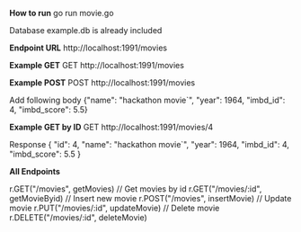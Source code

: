 **How to run**
go run movie.go

Database example.db is already included

**Endpoint URL**
http://localhost:1991/movies

**Example GET**
GET http://localhost:1991/movies

**Example POST**
POST http://localhost:1991/movies

Add following body
{"name": "hackathon movie`", "year": 1964, "imbd_id": 4, "imbd_score": 5.5}

**Example GET by ID**
GET http://localhost:1991/movies/4

Response
{
    "id": 4,
    "name": "hackathon movie`",
    "year": 1964,
    "imbd_id": 4,
    "imbd_score": 5.5
}

**All Endpoints**

r.GET("/movies", getMovies)
// Get movies by id
r.GET("/movies/:id", getMovieByid)
// Insert new movie
r.POST("/movies", insertMovie)
// Update movie
r.PUT("/movies/:id", updateMovie)
// Delete movie
r.DELETE("/movies/:id", deleteMovie)

